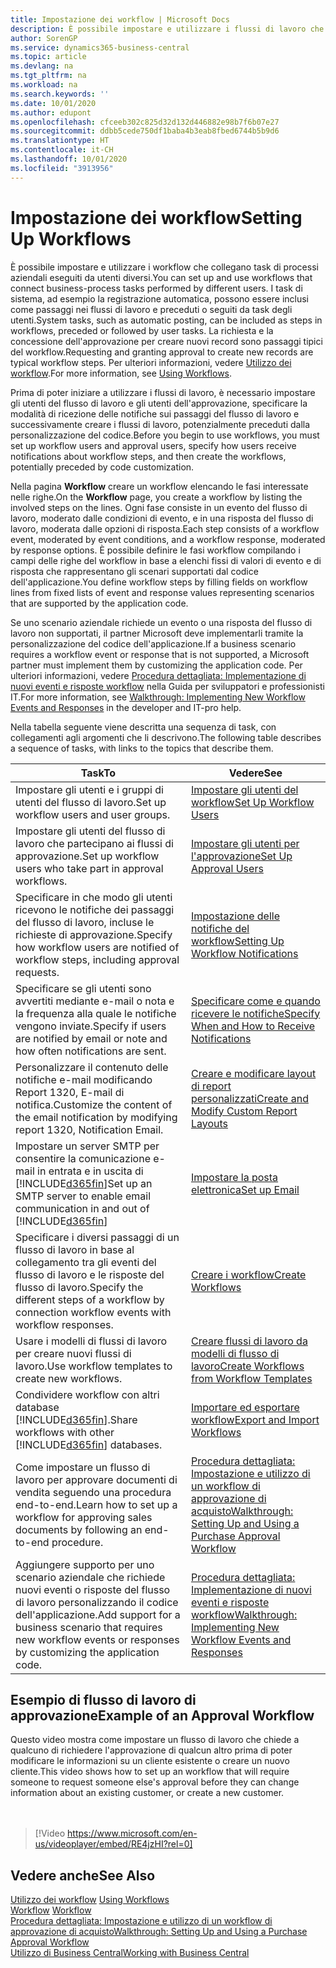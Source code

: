 ```yaml
---
title: Impostazione dei workflow | Microsoft Docs
description: È possibile impostare e utilizzare i flussi di lavoro che collegano task di processi aziendali eseguiti da utenti diversi. I task di sistema, ad esempio la registrazione automatica, possono essere inclusi come passaggi nei flussi di lavoro e preceduti o seguiti da task degli utenti. La richiesta e la concessione dell'approvazione per creare nuovi record sono passaggi tipici del workflow.
author: SorenGP
ms.service: dynamics365-business-central
ms.topic: article
ms.devlang: na
ms.tgt_pltfrm: na
ms.workload: na
ms.search.keywords: ''
ms.date: 10/01/2020
ms.author: edupont
ms.openlocfilehash: cfceeb302c825d32d132d446882e98b7f6b07e27
ms.sourcegitcommit: ddbb5cede750df1baba4b3eab8fbed6744b5b9d6
ms.translationtype: HT
ms.contentlocale: it-CH
ms.lasthandoff: 10/01/2020
ms.locfileid: "3913956"
---
```

# <a name="setting-up-workflows"></a><span data-ttu-id="58875-105">Impostazione dei workflow</span><span class="sxs-lookup"><span data-stu-id="58875-105">Setting Up Workflows</span></span>
<span data-ttu-id="58875-106">È possibile impostare e utilizzare i workflow che collegano task di processi aziendali eseguiti da utenti diversi.</span><span class="sxs-lookup"><span data-stu-id="58875-106">You can set up and use workflows that connect business-process tasks performed by different users.</span></span> <span data-ttu-id="58875-107">I task di sistema, ad esempio la registrazione automatica, possono essere inclusi come passaggi nei flussi di lavoro e preceduti o seguiti da task degli utenti.</span><span class="sxs-lookup"><span data-stu-id="58875-107">System tasks, such as automatic posting, can be included as steps in workflows, preceded or followed by user tasks.</span></span> <span data-ttu-id="58875-108">La richiesta e la concessione dell'approvazione per creare nuovi record sono passaggi tipici del workflow.</span><span class="sxs-lookup"><span data-stu-id="58875-108">Requesting and granting approval to create new records are typical workflow steps.</span></span> <span data-ttu-id="58875-109">Per ulteriori informazioni, vedere [Utilizzo dei workflow](across-use-workflows.md).</span><span class="sxs-lookup"><span data-stu-id="58875-109">For more information, see [Using Workflows](across-use-workflows.md).</span></span>  

 <span data-ttu-id="58875-110">Prima di poter iniziare a utilizzare i flussi di lavoro, è necessario impostare gli utenti del flusso di lavoro e gli utenti dell'approvazione, specificare la modalità di ricezione delle notifiche sui passaggi del flusso di lavoro e successivamente creare i flussi di lavoro, potenzialmente preceduti dalla personalizzazione del codice.</span><span class="sxs-lookup"><span data-stu-id="58875-110">Before you begin to use workflows, you must set up workflow users and approval users, specify how users receive notifications about workflow steps, and then create the workflows, potentially preceded by code customization.</span></span>  

 <span data-ttu-id="58875-111">Nella pagina **Workflow** creare un workflow elencando le fasi interessate nelle righe.</span><span class="sxs-lookup"><span data-stu-id="58875-111">On the **Workflow** page, you create a workflow by listing the involved steps on the lines.</span></span> <span data-ttu-id="58875-112">Ogni fase consiste in un evento del flusso di lavoro, moderato dalle condizioni di evento, e in una risposta del flusso di lavoro, moderata dalle opzioni di risposta.</span><span class="sxs-lookup"><span data-stu-id="58875-112">Each step consists of a workflow event, moderated by event conditions, and a workflow response, moderated by response options.</span></span> <span data-ttu-id="58875-113">È possibile definire le fasi workflow compilando i campi delle righe del workflow in base a elenchi fissi di valori di evento e di risposta che rappresentano gli scenari supportati dal codice dell'applicazione.</span><span class="sxs-lookup"><span data-stu-id="58875-113">You define workflow steps by filling fields on workflow lines from fixed lists of event and response values representing scenarios that are supported by the application code.</span></span>  

 <span data-ttu-id="58875-114">Se uno scenario aziendale richiede un evento o una risposta del flusso di lavoro non supportati, il partner Microsoft deve implementarli tramite la personalizzazione del codice dell'applicazione.</span><span class="sxs-lookup"><span data-stu-id="58875-114">If a business scenario requires a workflow event or response that is not supported, a Microsoft partner must implement them by customizing the application code.</span></span> <span data-ttu-id="58875-115">Per ulteriori informazioni, vedere [Procedura dettagliata: Implementazione di nuovi eventi e risposte workflow](/dynamics-nav/Walkthrough--Implementing-New-Workflow-Events-and-Responses) nella Guida per sviluppatori e professionisti IT.</span><span class="sxs-lookup"><span data-stu-id="58875-115">For more information, see [Walkthrough: Implementing New Workflow Events and Responses](/dynamics-nav/Walkthrough--Implementing-New-Workflow-Events-and-Responses) in the developer and IT-pro help.</span></span>

 <span data-ttu-id="58875-116">Nella tabella seguente viene descritta una sequenza di task, con collegamenti agli argomenti che li descrivono.</span><span class="sxs-lookup"><span data-stu-id="58875-116">The following table describes a sequence of tasks, with links to the topics that describe them.</span></span>  

|<span data-ttu-id="58875-117">**Task**</span><span class="sxs-lookup"><span data-stu-id="58875-117">**To**</span></span>|<span data-ttu-id="58875-118">**Vedere**</span><span class="sxs-lookup"><span data-stu-id="58875-118">**See**</span></span>|  
|------------|-------------|  
|<span data-ttu-id="58875-119">Impostare gli utenti e i gruppi di utenti del flusso di lavoro.</span><span class="sxs-lookup"><span data-stu-id="58875-119">Set up workflow users and user groups.</span></span>|[<span data-ttu-id="58875-120">Impostare gli utenti del workflow</span><span class="sxs-lookup"><span data-stu-id="58875-120">Set Up Workflow Users</span></span>](across-how-to-set-up-workflow-users.md)|  
|<span data-ttu-id="58875-121">Impostare gli utenti del flusso di lavoro che partecipano ai flussi di approvazione.</span><span class="sxs-lookup"><span data-stu-id="58875-121">Set up workflow users who take part in approval workflows.</span></span>|[<span data-ttu-id="58875-122">Impostare gli utenti per l'approvazione</span><span class="sxs-lookup"><span data-stu-id="58875-122">Set Up Approval Users</span></span>](across-how-to-set-up-approval-users.md)|  
|<span data-ttu-id="58875-123">Specificare in che modo gli utenti ricevono le notifiche dei passaggi del flusso di lavoro, incluse le richieste di approvazione.</span><span class="sxs-lookup"><span data-stu-id="58875-123">Specify how workflow users are notified of workflow steps, including approval requests.</span></span>|[<span data-ttu-id="58875-124">Impostazione delle notifiche del workflow</span><span class="sxs-lookup"><span data-stu-id="58875-124">Setting Up Workflow Notifications</span></span>](across-setting-up-workflow-notifications.md)|  
|<span data-ttu-id="58875-125">Specificare se gli utenti sono avvertiti mediante e-mail o nota e la frequenza alla quale le notifiche vengono inviate.</span><span class="sxs-lookup"><span data-stu-id="58875-125">Specify if users are notified by email or note and how often notifications are sent.</span></span>|[<span data-ttu-id="58875-126">Specificare come e quando ricevere le notifiche</span><span class="sxs-lookup"><span data-stu-id="58875-126">Specify When and How to Receive Notifications</span></span>](across-how-to-specify-when-and-how-to-receive-notifications.md)|  
|<span data-ttu-id="58875-127">Personalizzare il contenuto delle notifiche e-mail modificando Report 1320, E-mail di notifica.</span><span class="sxs-lookup"><span data-stu-id="58875-127">Customize the content of the email notification by modifying report 1320, Notification Email.</span></span>|[<span data-ttu-id="58875-128">Creare e modificare layout di report personalizzati</span><span class="sxs-lookup"><span data-stu-id="58875-128">Create and Modify Custom Report Layouts</span></span>](ui-how-create-custom-report-layout.md)|  
|<span data-ttu-id="58875-129">Impostare un server SMTP per consentire la comunicazione e-mail in entrata e in uscita di [!INCLUDE[d365fin](includes/d365fin_md.md)]</span><span class="sxs-lookup"><span data-stu-id="58875-129">Set up an SMTP server to enable email communication in and out of [!INCLUDE[d365fin](includes/d365fin_md.md)]</span></span>|[<span data-ttu-id="58875-130">Impostare la posta elettronica</span><span class="sxs-lookup"><span data-stu-id="58875-130">Set up Email</span></span>](admin-how-setup-email.md)|
|<span data-ttu-id="58875-131">Specificare i diversi passaggi di un flusso di lavoro in base al collegamento tra gli eventi del flusso di lavoro e le risposte del flusso di lavoro.</span><span class="sxs-lookup"><span data-stu-id="58875-131">Specify the different steps of a workflow by connection workflow events with workflow responses.</span></span>|[<span data-ttu-id="58875-132">Creare i workflow</span><span class="sxs-lookup"><span data-stu-id="58875-132">Create Workflows</span></span>](across-how-to-create-workflows.md)|  
|<span data-ttu-id="58875-133">Usare i modelli di flussi di lavoro per creare nuovi flussi di lavoro.</span><span class="sxs-lookup"><span data-stu-id="58875-133">Use workflow templates to create new workflows.</span></span>|[<span data-ttu-id="58875-134">Creare flussi di lavoro da modelli di flusso di lavoro</span><span class="sxs-lookup"><span data-stu-id="58875-134">Create Workflows from Workflow Templates</span></span>](across-how-to-create-workflows-from-workflow-templates.md)|  
|<span data-ttu-id="58875-135">Condividere workflow con altri database [!INCLUDE[d365fin](includes/d365fin_md.md)].</span><span class="sxs-lookup"><span data-stu-id="58875-135">Share workflows with other [!INCLUDE[d365fin](includes/d365fin_md.md)] databases.</span></span>|[<span data-ttu-id="58875-136">Importare ed esportare workflow</span><span class="sxs-lookup"><span data-stu-id="58875-136">Export and Import Workflows</span></span>](across-how-to-export-and-import-workflows.md)|  
|<span data-ttu-id="58875-137">Come impostare un flusso di lavoro per approvare documenti di vendita seguendo una procedura end-to-end.</span><span class="sxs-lookup"><span data-stu-id="58875-137">Learn how to set up a workflow for approving sales documents by following an end-to-end procedure.</span></span>|[<span data-ttu-id="58875-138">Procedura dettagliata: Impostazione e utilizzo di un workflow di approvazione di acquisto</span><span class="sxs-lookup"><span data-stu-id="58875-138">Walkthrough: Setting Up and Using a Purchase Approval Workflow</span></span>](walkthrough-setting-up-and-using-a-purchase-approval-workflow.md)|  
|<span data-ttu-id="58875-139">Aggiungere supporto per uno scenario aziendale che richiede nuovi eventi o risposte del flusso di lavoro personalizzando il codice dell'applicazione.</span><span class="sxs-lookup"><span data-stu-id="58875-139">Add support for a business scenario that requires new workflow events or responses by customizing the application code.</span></span>|[<span data-ttu-id="58875-140">Procedura dettagliata: Implementazione di nuovi eventi e risposte workflow</span><span class="sxs-lookup"><span data-stu-id="58875-140">Walkthrough: Implementing New Workflow Events and Responses</span></span>](/dynamics-nav/Walkthrough--Implementing-New-Workflow-Events-and-Responses)|  

## <a name="example-of-an-approval-workflow"></a><span data-ttu-id="58875-141">Esempio di flusso di lavoro di approvazione</span><span class="sxs-lookup"><span data-stu-id="58875-141">Example of an Approval Workflow</span></span>
<span data-ttu-id="58875-142">Questo video mostra come impostare un flusso di lavoro che chiede a qualcuno di richiedere l'approvazione di qualcun altro prima di poter modificare le informazioni su un cliente esistente o creare un nuovo cliente.</span><span class="sxs-lookup"><span data-stu-id="58875-142">This video shows how to set up an workflow that will require someone to request someone else's approval before they can change information about an existing customer, or create a new customer.</span></span>  
<br><br>  

> [!Video https://www.microsoft.com/en-us/videoplayer/embed/RE4jzHI?rel=0]

## <a name="see-also"></a><span data-ttu-id="58875-143">Vedere anche</span><span class="sxs-lookup"><span data-stu-id="58875-143">See Also</span></span>  
 <span data-ttu-id="58875-144">[Utilizzo dei workflow](across-use-workflows.md) </span><span class="sxs-lookup"><span data-stu-id="58875-144">[Using Workflows](across-use-workflows.md) </span></span>  
 <span data-ttu-id="58875-145">[Workflow](across-workflow.md) </span><span class="sxs-lookup"><span data-stu-id="58875-145">[Workflow](across-workflow.md) </span></span>  
 [<span data-ttu-id="58875-146">Procedura dettagliata: Impostazione e utilizzo di un workflow di approvazione di acquisto</span><span class="sxs-lookup"><span data-stu-id="58875-146">Walkthrough: Setting Up and Using a Purchase Approval Workflow</span></span>](walkthrough-setting-up-and-using-a-purchase-approval-workflow.md)  
 [<span data-ttu-id="58875-147">Utilizzo di Business Central</span><span class="sxs-lookup"><span data-stu-id="58875-147">Working with Business Central</span></span>](ui-work-product.md)
